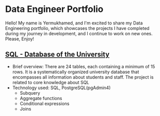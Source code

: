 # Data Engineer Portfolio
Hello! My name is Yermukhamed, and I'm excited to share my Data Engineering portfolio, which showcases the projects I have completed during my journey in development, and I continue to work on new ones.
Please, Enjoy!

## [SQL - Database of the University](https://github.com/cincosa/university_project)
- Brief overview: There are 24 tables, each containing a minimum of 15 rows. It is a systematically organized university database that encompasses all information about students and staff. The project is related to core knowledge about SQL
- Technology used: SQL, PostgreSQL(pgAdmin4)
    - Subquery
    - Aggregate functions
    - Conditional expressions
    - Joins
